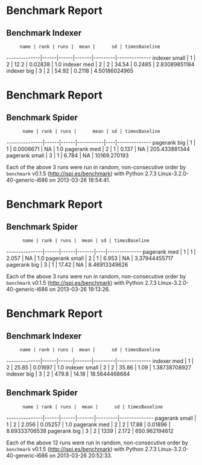 
Benchmark Report
================

Benchmark Indexer
-----------------

         name | rank | runs |  mean |      sd | timesBaseline
--------------|------|------|-------|---------|--------------
indexer small |    1 |    2 |  12.2 | 0.02838 |           1.0
  indexer med |    2 |    2 | 34.54 |  0.2485 | 2.83089851184
  indexer big |    3 |    2 | 54.92 |  0.2118 | 4.50186024965

Benchmark Report
================

Benchmark Spider
----------------

          name | rank | runs |      mean | sd | timesBaseline
---------------|------|------|-----------|----|--------------
  pagerank big |    1 |    1 | 0.0006671 | NA |           1.0
  pagerank med |    2 |    1 |     0.137 | NA | 205.433881344
pagerank small |    3 |    1 |     6.784 | NA |  10169.270193

Each of the above 3 runs were run in random, non-consecutive order by
`benchmark` v0.1.5 (http://jspi.es/benchmark) with Python 2.7.3
Linux-3.2.0-40-generic-i686 on 2013-03-26 18:54:41.


Benchmark Report
================

Benchmark Spider
----------------

          name | rank | runs |  mean | sd | timesBaseline
---------------|------|------|-------|----|--------------
  pagerank med |    1 |    1 | 2.057 | NA |           1.0
pagerank small |    2 |    1 | 6.953 | NA | 3.37944455717
  pagerank big |    3 |    1 | 17.42 | NA | 8.46913349626

Each of the above 3 runs were run in random, non-consecutive order by
`benchmark` v0.1.5 (http://jspi.es/benchmark) with Python 2.7.3
Linux-3.2.0-40-generic-i686 on 2013-03-26 19:13:26.


Benchmark Report
================

Benchmark Indexer
-----------------

         name | rank | runs |  mean |      sd | timesBaseline
--------------|------|------|-------|---------|--------------
  indexer med |    1 |    2 | 25.85 | 0.01697 |           1.0
indexer small |    2 |    2 | 35.86 |    1.09 | 1.38738708927
  indexer big |    3 |    2 | 479.8 |   14.18 | 18.5644468684

Benchmark Spider
----------------

          name | rank | runs |  mean |      sd | timesBaseline
---------------|------|------|-------|---------|--------------
pagerank small |    1 |    2 | 2.056 | 0.05257 |           1.0
  pagerank med |    2 |    2 | 17.88 | 0.01896 | 8.69333706538
  pagerank big |    3 |    2 |  1339 |   2.172 | 650.962194612

Each of the above 12 runs were run in random, non-consecutive order by
`benchmark` v0.1.5 (http://jspi.es/benchmark) with Python 2.7.3
Linux-3.2.0-40-generic-i686 on 2013-03-26 20:52:33.

